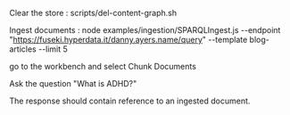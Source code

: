 Clear the store :
scripts/del-content-graph.sh

Ingest documents :
node examples/ingestion/SPARQLIngest.js   --endpoint "https://fuseki.hyperdata.it/danny.ayers.name/query"   --template blog-articles   --limit 5

go to the workbench and select Chunk Documents

Ask the question "What is ADHD?" 

The response should contain reference to an ingested document.